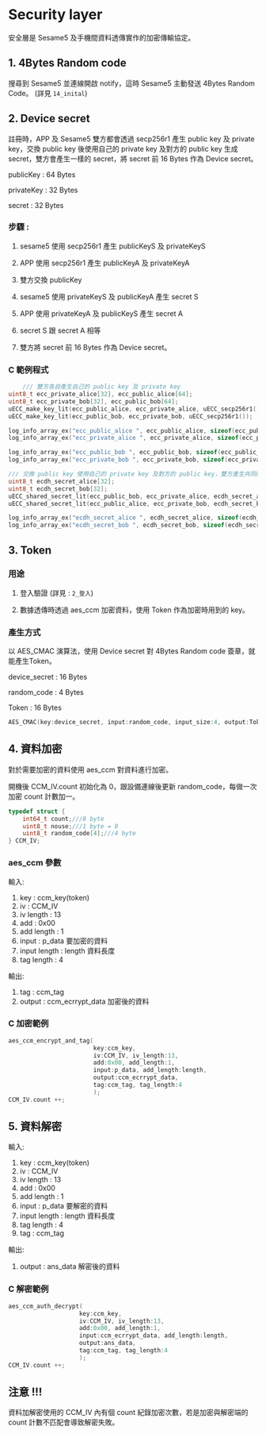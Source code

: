 # Security layer

安全層是 Sesame5 及手機間資料透傳實作的加密傳輸協定。

## 1. 4Bytes Random code

搜尋到 Sesame5 並連線開啟 notify，這時 Sesame5 主動發送 4Bytes Random Code。
(詳見 `14_inital`)

## 2. Device secret

註冊時，APP 及 Sesame5 雙方都會透過 secp256r1 產生 public key 及 private key，交換 public key 後使用自己的 private key
及對方的 public key 生成 secret，雙方會產生一樣的 secret，將 secret 前 16 Bytes 作為 Device secret。

publicKey : 64 Bytes

privateKey : 32 Bytes

secret : 32 Bytes

### 步驟 :

1. sesame5 使用 secp256r1 產生 publicKeyS 及 privateKeyS

2. APP 使用 secp256r1 產生 publicKeyA 及 privateKeyA

3. 雙方交換 publicKey

4. sesame5 使用 privateKeyS 及 publicKeyA 產生 secret S

5. APP 使用 privateKeyA 及 publicKeyS 產生 secret A

6. secret S 跟 secret A 相等

7. 雙方將 secret 前 16 Bytes 作為 Device secret。

### C 範例程式

```c
    /// 雙方各自產生自己的 public key 及 private key
uint8_t ecc_private_alice[32], ecc_public_alice[64];
uint8_t ecc_private_bob[32], ecc_public_bob[64];
uECC_make_key_lit(ecc_public_alice, ecc_private_alice, uECC_secp256r1());
uECC_make_key_lit(ecc_public_bob, ecc_private_bob, uECC_secp256r1());

log_info_array_ex("ecc_public_alice ", ecc_public_alice, sizeof(ecc_public_alice))
log_info_array_ex("ecc_private_alice ", ecc_private_alice, sizeof(ecc_private_alice))

log_info_array_ex("ecc_public_bob ", ecc_public_bob, sizeof(ecc_public_bob))
log_info_array_ex("ecc_private_bob ", ecc_private_bob, sizeof(ecc_private_bob))

/// 交換 public key 使用自己的 private key 及對方的 public key，雙方產生共同的 secret
uint8_t ecdh_secret_alice[32];
uint8_t ecdh_secret_bob[32];
uECC_shared_secret_lit(ecc_public_bob, ecc_private_alice, ecdh_secret_alice, uECC_secp256r1());
uECC_shared_secret_lit(ecc_public_alice, ecc_private_bob, ecdh_secret_bob, uECC_secp256r1());

log_info_array_ex("ecdh_secret_alice ", ecdh_secret_alice, sizeof(ecdh_secret_alice))
log_info_array_ex("ecdh_secret_bob ", ecdh_secret_bob, sizeof(ecdh_secret_bob))
```

## 3. Token

### 用途

1. 登入驗證 (詳見 : `2_登入`)

2. 數據透傳時透過 aes_ccm 加密資料，使用 Token 作為加密時用到的 key。

### 產生方式

以 AES_CMAC 演算法，使用 Device secret 對 4Bytes Random code 簽章，就能產生Token。

device_secret : 16 Bytes

random_code : 4 Bytes

Token : 16 Bytes

```c
AES_CMAC(key:device_secret, input:random_code, input_size:4, output:Token);
```

## 4. 資料加密

對於需要加密的資料使用 aes_ccm 對資料進行加密。

開機後 CCM_IV.count 初始化為 0，跟設備連線後更新 random_code，每做一次加密 count 計數加一。

```c
typedef struct {
    int64_t count;///8 byte
    uint8_t nouse;///1 byte = 0
    uint8_t random_code[4];///4 byte
} CCM_IV;
```

### aes_ccm 參數

輸入:

1. key : ccm_key(token)
2. iv : CCM_IV
3. iv length : 13
4. add : 0x00
5. add length : 1
6. input : p_data 要加密的資料
7. input length : length 資料長度
8. tag length : 4

輸出:

1. tag : ccm_tag
2. output : ccm_ecrrypt_data 加密後的資料

### C 加密範例

```c
aes_ccm_encrypt_and_tag(
                        key:ccm_key,
                        iv:CCM_IV, iv_length:13, 
                        add:0x00, add_length:1, 
                        input:p_data, add_length:length, 
                        output:ccm_ecrrypt_data, 
                        tag:ccm_tag, tag_length:4
                        );
CCM_IV.count ++;
```

## 5. 資料解密

輸入:

1. key : ccm_key(token)
2. iv : CCM_IV
3. iv length : 13
4. add : 0x00
5. add length : 1
6. input : p_data 要解密的資料
7. input length : length 資料長度
8. tag length : 4
9. tag : ccm_tag

輸出:

1. output : ans_data 解密後的資料

### C 解密範例

```c
aes_ccm_auth_decrypt(
                    key:ccm_key,
                    iv:CCM_IV, iv_length:13, 
                    add:0x00, add_length:1, 
                    input:ccm_ecrrypt_data, add_length:length, 
                    output:ans_data, 
                    tag:ccm_tag, tag_length:4
                    );
CCM_IV.count ++;
```

## 注意 !!!

資料加解密使用的 CCM_IV 內有個 count 紀錄加密次數，若是加密與解密端的 count 計數不匹配會導致解密失敗。